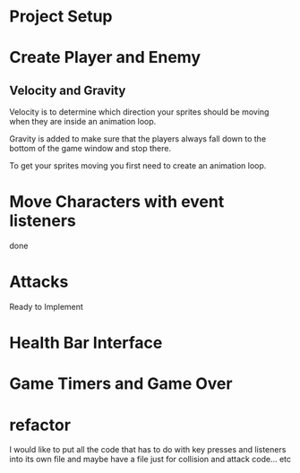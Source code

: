 # Project Setup

# Create Player and Enemy

## Velocity and Gravity

Velocity is to determine which direction your sprites should be moving when they are inside an animation loop.

Gravity is added to make sure that the players always fall down to the bottom of the game window and stop there.

To get your sprites moving you first need to create an animation loop.

# Move Characters with event listeners

done

# Attacks

Ready to Implement

# Health Bar Interface

# Game Timers and Game Over

# refactor

I would like to put all the code that has to do with key presses and listeners into its own file and maybe have a file just for collision and attack code... etc
